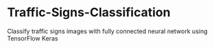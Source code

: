 # Traffic-Signs-Classification
Classify traffic signs images with fully connected neural network using TensorFlow Keras
